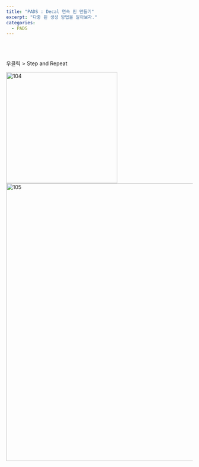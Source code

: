 ```yaml
---
title: "PADS : Decal 연속 핀 만들기"
excerpt: "다중 핀 생성 방법을 알아보자."
categories:
  - PADS
---
```


<br>

<br>

우클릭 > Step and Repeat

<img width="300" alt="104" src="https://github.com/sehun98/TIL/assets/100746863/8364681e-4168-4ae9-82d2-bf4fba6075d3">
<img width="750" alt="105" src="https://github.com/sehun98/TIL/assets/100746863/9e28f1e7-a54d-4705-ab9e-34960d8ad07c">

<br>

<br>
